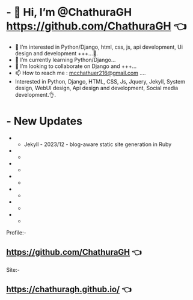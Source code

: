 # - 👋 Hi, I’m @ChathuraGH https://github.com/ChathuraGH 👈
- 👀 I’m interested in Python/Django, html, css, js, api development, Ui design and development +++...💓. 
- 🌱 I’m currently learning Python/Django...
- 💞️ I’m looking to collaborate on Django and +++...
- 📫 How to reach me : mcchathuer216@gmail.com ....
- Interested in Python, Django, HTML, CSS, Js, Jquery, Jekyll, System design, WebUI design, Api design and development, Social media development.👌. 

# - New Updates
- - Jekyll - 2023/12 - blog-aware static site generation in Ruby
- -
- -
- -
- -
- -
- -


Profile:-
## https://github.com/ChathuraGH 👈
Site:-
## https://chathuragh.github.io/ 👈



<!---
ChathuraGH/ChathuraGH is a ✨ special ✨ repository because its `README.md` (this file) appears on your GitHub profile.
You can click the Preview link to take a look at your changes.
--->
